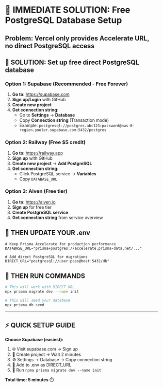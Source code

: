 # 🚀 IMMEDIATE SOLUTION: Free PostgreSQL Database Setup

## Problem: Vercel only provides Accelerate URL, no direct PostgreSQL access

## 🔧 SOLUTION: Set up free direct PostgreSQL database

### **Option 1: Supabase (Recommended - Free Forever)**

1. **Go to**: https://supabase.com
2. **Sign up/Login** with GitHub
3. **Create new project**
4. **Get connection string**:
   - Go to **Settings** → **Database**
   - Copy **Connection string** (Transaction mode)
   - Example: `postgresql://postgres.abc123:password@aws-0-region.pooler.supabase.com:5432/postgres`

### **Option 2: Railway (Free $5 credit)**

1. **Go to**: https://railway.app
2. **Sign up** with GitHub
3. **Create new project** → **Add PostgreSQL**
4. **Get connection string**:
   - Click PostgreSQL service → **Variables**
   - Copy `DATABASE_URL`

### **Option 3: Aiven (Free tier)**

1. **Go to**: https://aiven.io
2. **Sign up** for free tier
3. **Create PostgreSQL service**
4. **Get connection string** from service overview

## 🔧 THEN UPDATE YOUR .env

```env
# Keep Prisma Accelerate for production performance
DATABASE_URL="prisma+postgres://accelerate.prisma-data.net/..."

# Add direct PostgreSQL for migrations
DIRECT_URL="postgresql://user:pass@host:5432/db"
```

## 🎯 THEN RUN COMMANDS

```bash
# This will work with DIRECT_URL
npx prisma migrate dev --name init

# This will seed your database
npx prisma db seed
```

---

## ⚡ QUICK SETUP GUIDE

**Choose Supabase (easiest):**
1. 🌐 Visit supabase.com → Sign up
2. 📁 Create project → Wait 2 minutes
3. ⚙️ Settings → Database → Copy connection string
4. 📝 Add to .env as DIRECT_URL
5. 🚀 Run `npma prisma migrate dev --name init`

**Total time: 5 minutes** ⏱️
